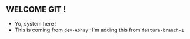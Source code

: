 
## WELCOME GIT !

- Yo, system here !
- This is coming from `dev-Abhay`
-I'm adding this from `feature-branch-1`
